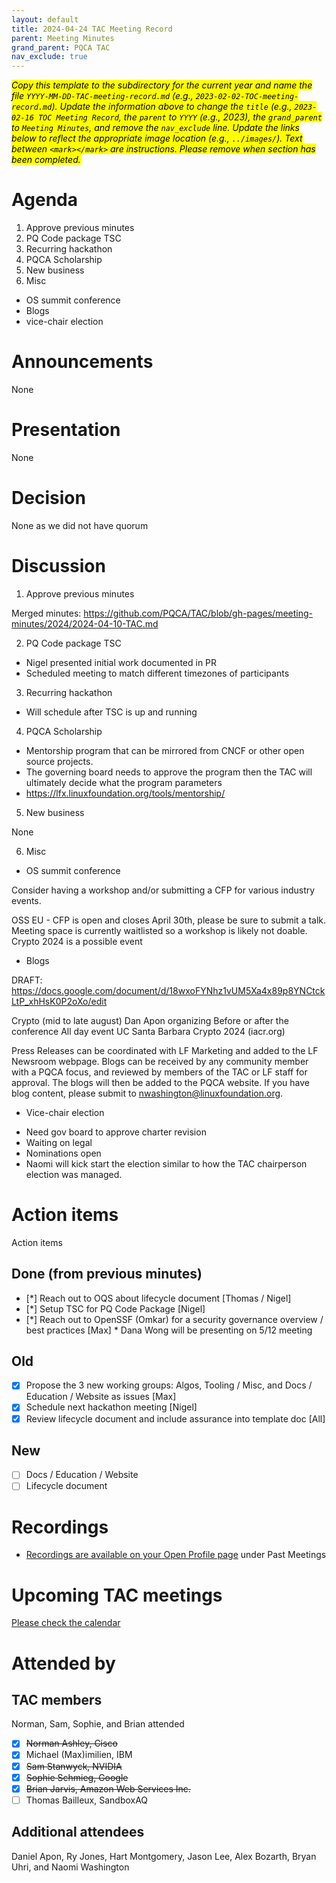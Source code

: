 ```yaml
---
layout: default
title: 2024-04-24 TAC Meeting Record
parent: Meeting Minutes
grand_parent: PQCA TAC
nav_exclude: true
---
```

<mark>_Copy this template to the subdirectory for the current year and name the file `YYYY-MM-DD-TAC-meeting-record.md` (e.g., `2023-02-02-TOC-meeting-record.md`). Update the information above to change the `title` (e.g., `2023-02-16 TOC Meeting Record`, the `parent` to `YYYY` (e.g., 2023), the `grand_parent` to `Meeting Minutes`, and remove the `nav_exclude` line. Update the links below to reflect the appropriate image location (e.g., `../images/`). Text between `<mark></mark>` are instructions. Please remove when section has been completed._
</mark>

# Agenda
1. Approve previous minutes
2. PQ Code package TSC
3. Recurring hackathon
4. PQCA Scholarship
5. New business
6. Misc
  - OS summit conference
  - Blogs
  - vice-chair election 

# Announcements
None

# Presentation

None

# Decision
None as we did not have quorum

# Discussion

1. Approve previous minutes

Merged minutes:
https://github.com/PQCA/TAC/blob/gh-pages/meeting-minutes/2024/2024-04-10-TAC.md

2. PQ Code package TSC

* Nigel presented initial work documented in PR
* Scheduled meeting to match different timezones of participants 

3. Recurring hackathon

* Will schedule after TSC is up and running

4. PQCA Scholarship

* Mentorship program that can be mirrored from CNCF or other open source projects.
* The governing board needs to approve the program then the TAC will ultimately decide what the program parameters
* https://lfx.linuxfoundation.org/tools/mentorship/

5. New business

None

6. Misc
  - OS summit conference

Consider having a workshop and/or submitting a CFP for various industry events.

OSS EU - CFP is open and closes April 30th, please be sure to submit a talk. Meeting space is currently waitlisted so a workshop is likely not doable.
Crypto 2024 is a possible event

  - Blogs

DRAFT: https://docs.google.com/document/d/18wxoFYNhz1vUM5Xa4x89p8YNCtckLtP_xhHsK0P2oXo/edit

Crypto (mid to late august)
Dan Apon organizing 
Before or after the conference
All day event
UC Santa Barbara
Crypto 2024 (iacr.org)

Press Releases can be coordinated with LF Marketing and added to the LF Newsroom webpage.
Blogs can be received by any community member with a PQCA focus, and reviewed by members of the TAC or LF staff for approval. The blogs will then be added to the PQCA website.
If you have blog content, please submit to nwashington@linuxfoundation.org.

  - Vice-chair election 

* Need gov board to approve charter revision
* Waiting on legal
* Nominations open
* Naomi will kick start the election similar to how the TAC chairperson election was managed.

# Action items

Action items

 ## Done (from previous minutes)
 * [*] Reach out to OQS about lifecycle document [Thomas / Nigel]
 * [*] Setup TSC for PQ Code Package [Nigel]
 * [*] Reach out to OpenSSF (Omkar) for a security governance overview / best practices [Max]
		 * Dana Wong will be presenting on 5/12 meeting

 ## Old
 * [x] Propose the 3 new working groups: Algos, Tooling / Misc, and Docs / Education / Website as issues [Max]
 * [x] Schedule next hackathon meeting [Nigel]
 * [x] Review lifecycle document and include assurance into template doc [All]

 ## New

 * [ ] Docs / Education / Website
 * [ ] Lifecycle document 

# Recordings

* [Recordings are available on your Open Profile page](https://openprofile.dev/my-meetings) under Past Meetings

# Upcoming TAC meetings

[Please check the calendar](https://pqca.org/calendar/)

# Attended by

## TAC members

Norman, Sam, Sophie, and Brian attended

* [x] ~~Norman Ashley, Cisco~~
* [x] Michael (Max)imilien, IBM
* [x] ~~Sam Stanwyck, NVIDIA~~
* [x] ~~Sophie Schmieg, Google~~
* [x] ~~Brian Jarvis, Amazon Web Services Inc.~~
* [ ] Thomas Bailleux, SandboxAQ

## Additional attendees

Daniel Apon, Ry Jones, Hart Montgomery, Jason Lee, Alex Bozarth, Bryan Uhri, and Naomi Washington
